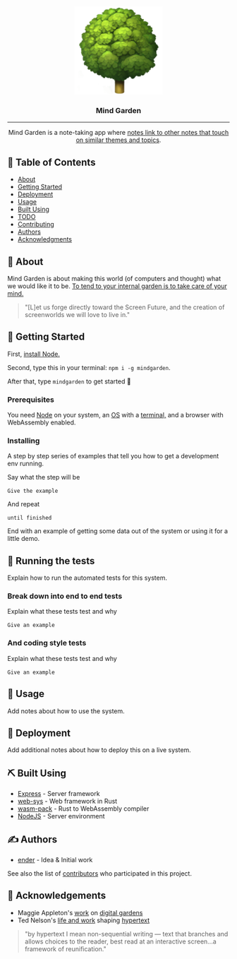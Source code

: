 <p align="center">
  <a href="" rel="noopener">
 <img width=200px height=200px src="https://raw.githubusercontent.com/digitalgardening/mindgarden/main/assets/tree.png" alt="Mind Garden Logo"></a>
</p>

<h3 align="center">Mind Garden</h3>


---

<p align="center"> Mind Garden is a note-taking app where <a href="https://maggieappleton.com/garden-history">notes link to other notes that touch on similar themes and topics</a>. 
    <br> 
</p>

## 📝 Table of Contents
- [About](#about)
- [Getting Started](#getting_started)
- [Deployment](#deployment)
- [Usage](#usage)
- [Built Using](#built_using)
- [TODO](../TODO.md)
- [Contributing](../CONTRIBUTING.md)
- [Authors](#authors)
- [Acknowledgments](#acknowledgement)

## 🧐 About <a name = "about"></a>
Mind Garden is about making this world (of computers and thought) what we would like it to be. [To tend to your internal garden is to take care of your mind.](https://nesslabs.com/mind-garden)

> "[L]et us forge directly toward the Screen Future, and the creation of screenworlds we will love to live in."




## 🏁 Getting Started <a name = "getting_started"></a>

First, [install Node.](https://nodejs.org/en/download/)

Second, type this in your terminal: `npm i -g mindgarden`.

After that, type `mindgarden` to get started 🌳

### Prerequisites
You need [Node](https://nodejs.org/en/download/) on your system, an [OS](http://markburgess.org/os/os.pdf) with a [terminal,](https://launchschool.com/books/command_line) and a browser with WebAssembly enabled.

### Installing
A step by step series of examples that tell you how to get a development env running.

Say what the step will be

```
Give the example
```

And repeat

```
until finished
```

End with an example of getting some data out of the system or using it for a little demo.

## 🔧 Running the tests <a name = "tests"></a>
Explain how to run the automated tests for this system.

### Break down into end to end tests
Explain what these tests test and why

```
Give an example
```

### And coding style tests
Explain what these tests test and why

```
Give an example
```

## 🎈 Usage <a name="usage"></a>
Add notes about how to use the system.

## 🚀 Deployment <a name = "deployment"></a>
Add additional notes about how to deploy this on a live system.

## ⛏️ Built Using <a name = "built_using"></a>

- [Express](https://expressjs.com/) - Server framework
- [web-sys](https://rustwasm.github.io/wasm-bindgen/api/web_sys/) - Web framework in Rust
- [wasm-pack](https://developer.mozilla.org/en-US/docs/WebAssembly/Rust_to_wasm) - Rust to WebAssembly compiler
- [NodeJS](https://nodejs.org/en/) - Server environment

## ✍️ Authors <a name = "authors"></a>
- [ender](https://github.com/genderev) - Idea & Initial work

See also the list of [contributors](https://github.com/digitalgardening/mindgarden/contributors) who participated in this project.

## 🎉 Acknowledgements <a name = "acknowledgement"></a>
- Maggie Appleton's [work](https://maggieappleton.com/garden-history) on [digital gardens](https://maggieappleton.com/evergreens)
- Ted Nelson's [life and work](https://maggieappleton.com/xanadu-patterns) shaping [hypertext](https://monoskop.org/File:Nelson_Ted_Literary_Machines_c1987_chs_0-1.pdf)

> "by hypertext I mean non-sequential writing — text that branches and allows choices to the reader, best read at an interactive screen...a framework of reunification."
